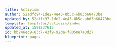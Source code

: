 ```yaml
---
title: Activism
author: 52adfc97-1de2-4e43-8b5c-ab03b60473be
updated_by: 52adfc97-1de2-4e43-8b5c-ab03b60473be
template: templates/activism/index
updated_at: 1599237615
id: bb246ec9-83b7-43f9-92da-f8058e7a0d27
blueprint: pages
---
```

